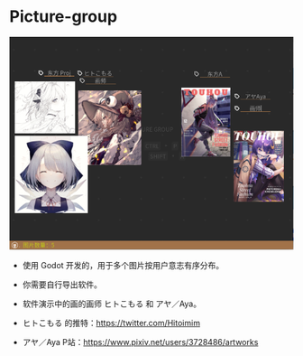 # Picture-group

![Picsture-group UI](https://github.com/Instantnoodlescrane/Picture-group/blob/main/Image1.png)


- 使用 Godot 开发的，用于多个图片按用户意志有序分布。
- 你需要自行导出软件。

- 软件演示中的画的画师 ヒトこもる 和 アヤ／Aya。
- ヒトこもる 的推特：<https://twitter.com/Hitoimim>
- アヤ／Aya P站：<https://www.pixiv.net/users/3728486/artworks>
